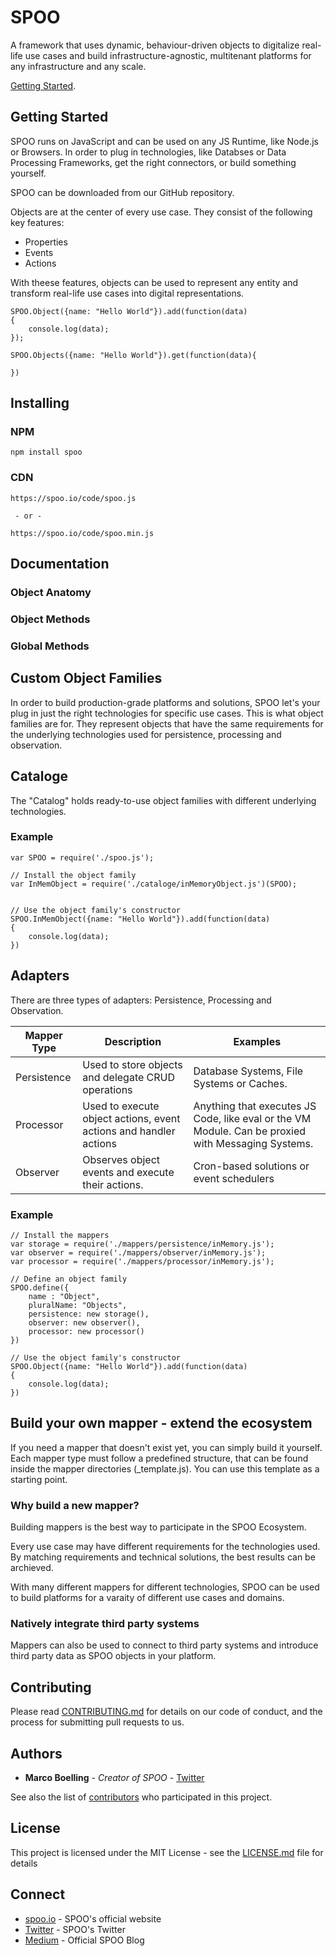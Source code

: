 # SPOO

A framework that uses dynamic, behaviour-driven objects to digitalize real-life use cases and build infrastructure-agnostic, multitenant platforms for any infrastructure and any scale.


[Getting Started](https://www.patreon.com/evanyou).



## Getting Started



SPOO runs on JavaScript and can be used on any JS Runtime, like Node.js or Browsers. In order to plug in technologies, like Databses or Data Processing Frameworks, get the right connectors, or build something yourself.

SPOO can be downloaded from our GitHub repository.

Objects are at the center of every use case. They consist of the following key features:

- Properties
- Events
- Actions

With theese features, objects can be used to represent any entity and transform real-life use cases into digital representations.



```
SPOO.Object({name: "Hello World"}).add(function(data)
{
	console.log(data);
});

SPOO.Objects({name: "Hello World"}).get(function(data){
	
})
```

## Installing


### NPM


```
npm install spoo
```


### CDN


```
https://spoo.io/code/spoo.js

 - or -
 
https://spoo.io/code/spoo.min.js
```

## Documentation

### Object Anatomy

### Object Methods

### Global Methods


## Custom Object Families

In order to build production-grade platforms and solutions, SPOO let's your plug in just the right technologies for specific use cases. This is what object families are for. They represent objects that have the same requirements for the underlying technologies used for persistence, processing and observation.

## Cataloge

The "Catalog" holds ready-to-use object families with different underlying technologies.

### Example

```
var SPOO = require('./spoo.js');

// Install the object family
var InMemObject = require('./cataloge/inMemoryObject.js')(SPOO);


// Use the object family's constructor
SPOO.InMemObject({name: "Hello World"}).add(function(data)
{
	console.log(data);
})
```



## Adapters


There are three types of adapters: Persistence, Processing and Observation.


| Mapper Type | Description | Examples
--- | --- | ---
|Persistence| Used to store objects and delegate CRUD operations | Database Systems, File Systems or Caches.
Processor | Used to execute object actions, event actions and handler actions |  Anything that executes JS Code, like eval or the VM Module. Can be proxied with Messaging Systems.
Observer | Observes object events and execute their actions. | Cron-based solutions or event schedulers



### Example
```
// Install the mappers
var storage = require('./mappers/persistence/inMemory.js');
var observer = require('./mappers/observer/inMemory.js');
var processor = require('./mappers/processor/inMemory.js');

// Define an object family
SPOO.define({
	name : "Object",
	pluralName: "Objects",
	persistence: new storage(),
	observer: new observer(),
	processor: new processor()
})

// Use the object family's constructor
SPOO.Object({name: "Hello World"}).add(function(data)
{
	console.log(data);
})
```

## Build your own mapper - extend the ecosystem

If you need a mapper that doesn't exist yet, you can simply build it yourself. Each mapper type must follow a predefined structure, that can be found inside the mapper directories (_template.js). You can use this template as a starting point.

### Why build a new mapper?

Building mappers is the best way to participate in the SPOO Ecosystem. 

Every use case may have different requirements for the technologies used. By matching requirements and technical solutions, the best results can be archieved.

With many different mappers for different technologies, SPOO can be used to build platforms for a varaity of different use cases and domains.

### Natively integrate third party systems

Mappers can also be used to connect to third party systems and introduce third party data as SPOO objects in your platform.


## Contributing

Please read [CONTRIBUTING.md](https://gist.github.com/PurpleBooth/b24679402957c63ec426) for details on our code of conduct, and the process for submitting pull requests to us.


## Authors

* **Marco Boelling** - *Creator of SPOO* - [Twitter](https://twitter.com/marcoboelling)

See also the list of [contributors](https://github.com/your/project/contributors) who participated in this project.

## License

This project is licensed under the MIT License - see the [LICENSE.md](LICENSE.md) file for details

## Connect

* [spoo.io](https://spoo.io) - SPOO's official website
* [Twitter](https://www.twitter.com/spooio) - SPOO's Twitter
* [Medium](https://medium.com/spoo-io) - Official SPOO Blog

